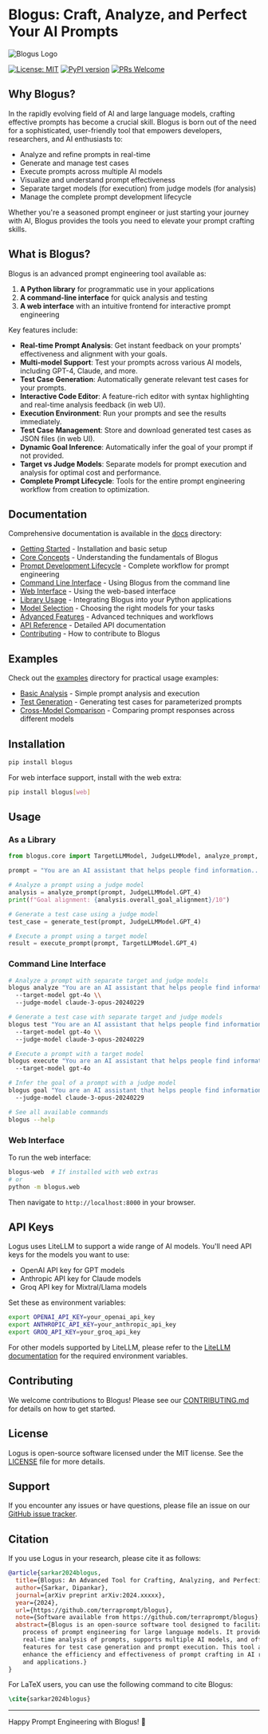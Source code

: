 # Blogus: Craft, Analyze, and Perfect Your AI Prompts

![Blogus Logo](https://via.placeholder.com/150?text=Blogus)

[![License: MIT](https://img.shields.io/badge/License-MIT-yellow.svg)](https://opensource.org/licenses/MIT)
[![PyPI version](https://badge.fury.io/py/blogus.svg)](https://badge.fury.io/py/blogus)
[![PRs Welcome](https://img.shields.io/badge/PRs-welcome-brightgreen.svg?style=flat-square)](http://makeapullrequest.com)

## Why Blogus?

In the rapidly evolving field of AI and large language models, crafting effective prompts has become a crucial skill. Blogus is born out of the need for a sophisticated, user-friendly tool that empowers developers, researchers, and AI enthusiasts to:

- Analyze and refine prompts in real-time
- Generate and manage test cases
- Execute prompts across multiple AI models
- Visualize and understand prompt effectiveness
- Separate target models (for execution) from judge models (for analysis)
- Manage the complete prompt development lifecycle

Whether you're a seasoned prompt engineer or just starting your journey with AI, Blogus provides the tools you need to elevate your prompt crafting skills.

## What is Blogus?

Blogus is an advanced prompt engineering tool available as:
1. **A Python library** for programmatic use in your applications
2. **A command-line interface** for quick analysis and testing
3. **A web interface** with an intuitive frontend for interactive prompt engineering

Key features include:

- **Real-time Prompt Analysis**: Get instant feedback on your prompts' effectiveness and alignment with your goals.
- **Multi-model Support**: Test your prompts across various AI models, including GPT-4, Claude, and more.
- **Test Case Generation**: Automatically generate relevant test cases for your prompts.
- **Interactive Code Editor**: A feature-rich editor with syntax highlighting and real-time analysis feedback (in web UI).
- **Execution Environment**: Run your prompts and see the results immediately.
- **Test Case Management**: Store and download generated test cases as JSON files (in web UI).
- **Dynamic Goal Inference**: Automatically infer the goal of your prompt if not provided.
- **Target vs Judge Models**: Separate models for prompt execution and analysis for optimal cost and performance.
- **Complete Prompt Lifecycle**: Tools for the entire prompt engineering workflow from creation to optimization.

## Documentation

Comprehensive documentation is available in the [docs](docs/) directory:

- [Getting Started](docs/getting_started.md) - Installation and basic setup
- [Core Concepts](docs/core_concepts.md) - Understanding the fundamentals of Blogus
- [Prompt Development Lifecycle](docs/prompt_lifecycle.md) - Complete workflow for prompt engineering
- [Command Line Interface](docs/cli.md) - Using Blogus from the command line
- [Web Interface](docs/web_interface.md) - Using the web-based interface
- [Library Usage](docs/library.md) - Integrating Blogus into your Python applications
- [Model Selection](docs/models.md) - Choosing the right models for your tasks
- [Advanced Features](docs/advanced.md) - Advanced techniques and workflows
- [API Reference](docs/api/) - Detailed API documentation
- [Contributing](docs/contributing.md) - How to contribute to Blogus

## Examples

Check out the [examples](examples/) directory for practical usage examples:

- [Basic Analysis](examples/basic_analysis.py) - Simple prompt analysis and execution
- [Test Generation](examples/test_generation.py) - Generating test cases for parameterized prompts
- [Cross-Model Comparison](examples/cross_model.py) - Comparing prompt responses across different models

## Installation

```bash
pip install blogus
```

For web interface support, install with the web extra:
```bash
pip install blogus[web]
```

## Usage

### As a Library

```python
from blogus.core import TargetLLMModel, JudgeLLMModel, analyze_prompt, generate_test

prompt = "You are an AI assistant that helps people find information..."

# Analyze a prompt using a judge model
analysis = analyze_prompt(prompt, JudgeLLMModel.GPT_4)
print(f"Goal alignment: {analysis.overall_goal_alignment}/10")

# Generate a test case using a judge model
test_case = generate_test(prompt, JudgeLLMModel.GPT_4)

# Execute a prompt using a target model
result = execute_prompt(prompt, TargetLLMModel.GPT_4)
```

### Command Line Interface

```bash
# Analyze a prompt with separate target and judge models
blogus analyze "You are an AI assistant that helps people find information..." \\
  --target-model gpt-4o \\
  --judge-model claude-3-opus-20240229

# Generate a test case with separate target and judge models
blogus test "You are an AI assistant that helps people find information..." \\
  --target-model gpt-4o \\
  --judge-model claude-3-opus-20240229

# Execute a prompt with a target model
blogus execute "You are an AI assistant that helps people find information..." \\
  --target-model gpt-4o

# Infer the goal of a prompt with a judge model
blogus goal "You are an AI assistant that helps people find information..." \\
  --judge-model claude-3-opus-20240229

# See all available commands
blogus --help
```

### Web Interface

To run the web interface:
```bash
blogus-web  # If installed with web extras
# or
python -m blogus.web
```

Then navigate to `http://localhost:8000` in your browser.

## API Keys

Logus uses LiteLLM to support a wide range of AI models. You'll need API keys for the models you want to use:

- OpenAI API key for GPT models
- Anthropic API key for Claude models
- Groq API key for Mixtral/Llama models

Set these as environment variables:
```bash
export OPENAI_API_KEY=your_openai_api_key
export ANTHROPIC_API_KEY=your_anthropic_api_key
export GROQ_API_KEY=your_groq_api_key
```

For other models supported by LiteLLM, please refer to the [LiteLLM documentation](https://docs.litellm.ai/docs/) for the required environment variables.

## Contributing

We welcome contributions to Blogus! Please see our [CONTRIBUTING.md](CONTRIBUTING.md) for details on how to get started.

## License

Logus is open-source software licensed under the MIT license. See the [LICENSE](LICENSE) file for more details.

## Support

If you encounter any issues or have questions, please file an issue on our [GitHub issue tracker](https://github.com/terraprompt/blogus/issues).

## Citation

If you use Logus in your research, please cite it as follows:

```bibtex
@article{sarkar2024blogus,
  title={Blogus: An Advanced Tool for Crafting, Analyzing, and Perfecting AI Prompts},
  author={Sarkar, Dipankar},
  journal={arXiv preprint arXiv:2024.xxxxx},
  year={2024},
  url={https://github.com/terraprompt/blogus},
  note={Software available from https://github.com/terraprompt/blogus},
  abstract={Blogus is an open-source software tool designed to facilitate the
    process of prompt engineering for large language models. It provides
    real-time analysis of prompts, supports multiple AI models, and offers
    features for test case generation and prompt execution. This tool aims to
    enhance the efficiency and effectiveness of prompt crafting in AI research
    and applications.}
}
```

For LaTeX users, you can use the following command to cite Blogus:

```latex
\cite{sarkar2024blogus}
```

---

Happy Prompt Engineering with Blogus! 🚀
